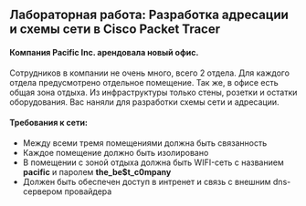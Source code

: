 ## Лабораторная работа: Разработка адресации и схемы сети в Cisco Packet Tracer

#### Компания Pacific Inc. арендовала новый офис.
Сотрудников в компании не очень много, всего 2 отдела.
Для каждого отдела предусмотрено отдельное помещение. Так же, в офисе есть общая зона отдыха.
Из инфраструктуры только стены, розетки и остатки оборудования. Вас наняли для разработки схемы сети и адресации.

#### Требования к сети:
- Между всеми тремя помещениями должна быть связанность
- Каждое помещение должно быть изолировано
- В помещении с зоной отдыха должна быть WIFI-сеть с названием **pacific** и паролем **the_be$t_c0mpany**
- Должен быть обеспечен доступ в интренет и связь с внешним dns-сервером провайдера

